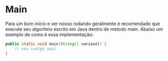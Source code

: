 
# Main

Para um bom inicio e ver nosso rodando geralmente é recomendado que execute seu algoritmo escrito em Java dentro de metodo main. Abaixo um exemplo de como é essa implementação:


```java
public static void main(String[] variavel) {
    // seu codigo aqui
}
```